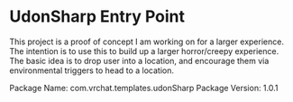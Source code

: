 # UdonSharp Entry Point

This project is a proof of concept I am working on for a larger experience.  The intention is to use this to build up a larger horror/creepy experience. The basic idea is to drop user into a location, and encourage them via environmental triggers to head to a location.

Package Name: com.vrchat.templates.udonSharp
Package Version: 1.0.1
